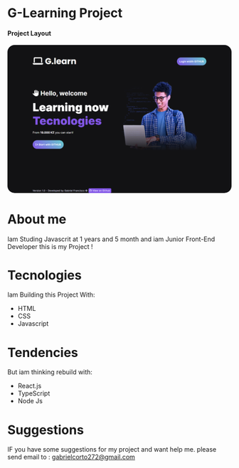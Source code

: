 
# G-Learning Project

<h4>Project Layout</h4>
<div>
  <img style="border-radius: 16px;" src=".github/layout-1.png">
<div>

# About me 
Iam Studing Javascrit at 1 years and 5 month and iam Junior Front-End Developer this is my Project !
# Tecnologies 

Iam Building this Project With: 
<ul>
  <li> HTML </li>
  <li> CSS </li>
  <li> Javascript </li>
</ul>

# Tendencies 

But iam thinking rebuild with:
<ul>
  <li>React.js </li>
  <li>TypeScript </li>
  <li>Node Js </li>
</ul>

# Suggestions 
 IF you have some suggestions for my project and want help me. please send email to : <a href="mailto:">gabrielcorto272@gmail.com</a>
